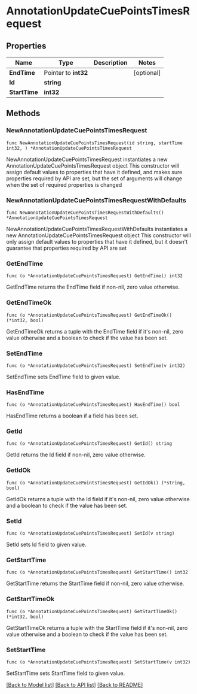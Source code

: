 # AnnotationUpdateCuePointsTimesRequest

## Properties

Name | Type | Description | Notes
------------ | ------------- | ------------- | -------------
**EndTime** | Pointer to **int32** |  | [optional] 
**Id** | **string** |  | 
**StartTime** | **int32** |  | 

## Methods

### NewAnnotationUpdateCuePointsTimesRequest

`func NewAnnotationUpdateCuePointsTimesRequest(id string, startTime int32, ) *AnnotationUpdateCuePointsTimesRequest`

NewAnnotationUpdateCuePointsTimesRequest instantiates a new AnnotationUpdateCuePointsTimesRequest object
This constructor will assign default values to properties that have it defined,
and makes sure properties required by API are set, but the set of arguments
will change when the set of required properties is changed

### NewAnnotationUpdateCuePointsTimesRequestWithDefaults

`func NewAnnotationUpdateCuePointsTimesRequestWithDefaults() *AnnotationUpdateCuePointsTimesRequest`

NewAnnotationUpdateCuePointsTimesRequestWithDefaults instantiates a new AnnotationUpdateCuePointsTimesRequest object
This constructor will only assign default values to properties that have it defined,
but it doesn't guarantee that properties required by API are set

### GetEndTime

`func (o *AnnotationUpdateCuePointsTimesRequest) GetEndTime() int32`

GetEndTime returns the EndTime field if non-nil, zero value otherwise.

### GetEndTimeOk

`func (o *AnnotationUpdateCuePointsTimesRequest) GetEndTimeOk() (*int32, bool)`

GetEndTimeOk returns a tuple with the EndTime field if it's non-nil, zero value otherwise
and a boolean to check if the value has been set.

### SetEndTime

`func (o *AnnotationUpdateCuePointsTimesRequest) SetEndTime(v int32)`

SetEndTime sets EndTime field to given value.

### HasEndTime

`func (o *AnnotationUpdateCuePointsTimesRequest) HasEndTime() bool`

HasEndTime returns a boolean if a field has been set.

### GetId

`func (o *AnnotationUpdateCuePointsTimesRequest) GetId() string`

GetId returns the Id field if non-nil, zero value otherwise.

### GetIdOk

`func (o *AnnotationUpdateCuePointsTimesRequest) GetIdOk() (*string, bool)`

GetIdOk returns a tuple with the Id field if it's non-nil, zero value otherwise
and a boolean to check if the value has been set.

### SetId

`func (o *AnnotationUpdateCuePointsTimesRequest) SetId(v string)`

SetId sets Id field to given value.


### GetStartTime

`func (o *AnnotationUpdateCuePointsTimesRequest) GetStartTime() int32`

GetStartTime returns the StartTime field if non-nil, zero value otherwise.

### GetStartTimeOk

`func (o *AnnotationUpdateCuePointsTimesRequest) GetStartTimeOk() (*int32, bool)`

GetStartTimeOk returns a tuple with the StartTime field if it's non-nil, zero value otherwise
and a boolean to check if the value has been set.

### SetStartTime

`func (o *AnnotationUpdateCuePointsTimesRequest) SetStartTime(v int32)`

SetStartTime sets StartTime field to given value.



[[Back to Model list]](../README.md#documentation-for-models) [[Back to API list]](../README.md#documentation-for-api-endpoints) [[Back to README]](../README.md)


